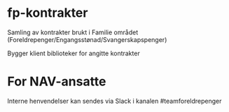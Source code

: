 # fp-kontrakter
Samling av kontrakter brukt i Familie området (Foreldrepenger/Engangsstønad/Svangerskapspenger)

Bygger klient biblioteker for angitte kontrakter

# For NAV-ansatte
Interne henvendelser kan sendes via Slack i kanalen #teamforeldrepenger
